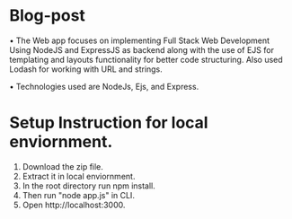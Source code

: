# Blog-post
• The Web app focuses on implementing Full Stack Web Development Using NodeJS and ExpressJS as backend along with the use of EJS for templating and layouts functionality    for better code structuring. Also used Lodash for working with URL and strings.

• Technologies used are NodeJs, Ejs, and Express.

 # Setup Instruction for local enviornment.

1. Download the zip file.
2. Extract it in local enviornment.
3. In the root directory run npm install.
4. Then run "node app.js" in CLI.
5. Open http://localhost:3000.
